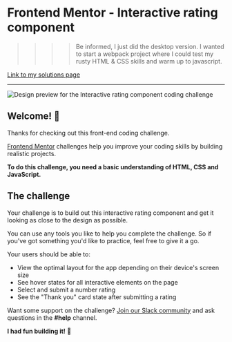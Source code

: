 # Frontend Mentor - Interactive rating component

>>>> Be informed, I just did the desktop version. I wanted to start a webpack project where I could test my rusty HTML & CSS skills and warm up to javascript.

[Link to my solutions page](https://fm22-interactive-rating-component.netlify.app/) 
______________________________

![Design preview for the Interactive rating component coding challenge](./../interactive-rating-component-main/src/assets/design/desktop-design.jpg)

## Welcome! 👋

Thanks for checking out this front-end coding challenge.

[Frontend Mentor](https://www.frontendmentor.io) challenges help you improve your coding skills by building realistic projects.

**To do this challenge, you need a basic understanding of HTML, CSS and JavaScript.**

## The challenge

Your challenge is to build out this interactive rating component and get it looking as close to the design as possible.

You can use any tools you like to help you complete the challenge. So if you've got something you'd like to practice, feel free to give it a go.

Your users should be able to:

- View the optimal layout for the app depending on their device's screen size
- See hover states for all interactive elements on the page
- Select and submit a number rating
- See the "Thank you" card state after submitting a rating

Want some support on the challenge? [Join our Slack community](https://www.frontendmentor.io/slack) and ask questions in the **#help** channel.

**I had fun building it!** 🚀
